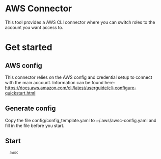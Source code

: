 # AWS Connector

This tool provides a AWS CLI connector where you can switch roles to the account you want access to.

# Get started
## AWS config
This connector relies on the AWS config and credential setup to connect with the main account.
Information can be found here: https://docs.aws.amazon.com/cli/latest/userguide/cli-configure-quickstart.html

## Generate config
Copy the file config/config_template.yaml to ~/.aws/awsc-config.yaml and fill in the file before you start.

## Start
```
  awsc
```
